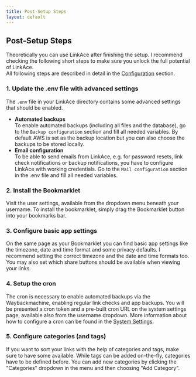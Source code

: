 ```yaml
---
title: Post-Setup Steps
layout: default
---
```


## Post-Setup Steps

Theoretically you can use LinkAce after finishing the setup. I recommend checking the following short steps to make
sure you unlock the full potential of LinkAce.  
All following steps are described in detail in the [Configuration](/docs/v1/configuration/) section.

### 1. Update the .env file with advanced settings

The `.env` file in your LinkAce directory contains some advanced settings that should be enabled.

* **Automated backups**  
    To enable automated backups (including all files and the database), go to the `Backup configuration` section and 
    fill all needed variables. By default AWS is set as the backup location but you can also choose the backups to
    be stored locally.
* **Email configuration**  
    To be able to send emails from LinkAce, e.g. for password resets, link check notifications or backup notifications,
    you have to configure LinkAce with working credentials. Go to the `Mail configuration` section in the .env file
    and fill all needed variables.

### 2. Install the Bookmarklet

Visit the user settings, available from the dropdown menu beneath your username. To install the bookmarklet, simply 
drag the Bookmarklet button into your bookmarks bar.

### 3. Configure basic app settings

On the same page as your Bookmarklet you can find basic app settings like the timezone, date and time format and some
privacy defaults. I recommend setting the correct timezone and the date and time formats too. You may also set which
share buttons should be available when viewing your links.

### 4. Setup the cron

The cron is necessary to enable automated backups via the Waybackmachine, enabling regular link checks and app 
backups. You will be presented a cron token and a pre-built cron URL on the system settings page, available also from the
username dropdown. More information about how to configure a cron can be found in the [System Settings](/docs/v1/configuration/system-settings).

### 5. Configure categories (and tags)

If you want to sort your links with the help of categories and tags, make sure to have some available. While tags can
be added on-the-fly, categories have to be defined before. You can add new categories by clicking the "Categories"
dropdown in the menu and then choosing "Add Category".
